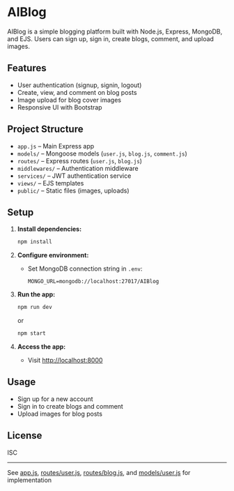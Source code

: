 # AIBlog

AIBlog is a simple blogging platform built with Node.js, Express, MongoDB, and EJS. Users can sign up, sign in, create blogs, comment, and upload images.

## Features

- User authentication (signup, signin, logout)
- Create, view, and comment on blog posts
- Image upload for blog cover images
- Responsive UI with Bootstrap

## Project Structure

- `app.js` – Main Express app
- `models/` – Mongoose models (`user.js`, `blog.js`, `comment.js`)
- `routes/` – Express routes (`user.js`, `blog.js`)
- `middlewares/` – Authentication middleware
- `services/` – JWT authentication service
- `views/` – EJS templates
- `public/` – Static files (images, uploads)

## Setup

1. **Install dependencies:**
   ```sh
   npm install
   ```

2. **Configure environment:**
   - Set MongoDB connection string in `.env`:
     ```
     MONGO_URL=mongodb://localhost:27017/AIBlog
     ```

3. **Run the app:**
   ```sh
   npm run dev
   ```
   or
   ```sh
   npm start
   ```

4. **Access the app:**
   - Visit [http://localhost:8000](http://localhost:8000)

## Usage

- Sign up for a new account
- Sign in to create blogs and comment
- Upload images for blog posts

## License

ISC

---

See [app.js](app.js), [routes/user.js](routes/user.js), [routes/blog.js](routes/blog.js), and [models/user.js](models/user.js) for implementation